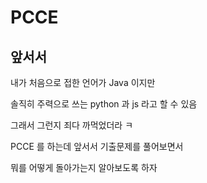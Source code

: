 # PCCE

## 앞서서

내가 처음으로 접한 언어가 Java 이지만

솔직히 주력으로 쓰는 python 과 js 라고 할 수 있음

그래서 그런지 죄다 까먹었더라 ㅋ

PCCE 를 하는데 앞서서 기출문제를 풀어보면서

뭐를 어떻게 돌아가는지 알아보도록 하자
